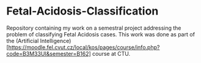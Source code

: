 # Fetal-Acidosis-Classification
Repository containing my work on a semestral project addressing the problem of classifying Fetal Acidosis cases. This work was done as part of the (Artificial Intelligence)[https://moodle.fel.cvut.cz/local/kos/pages/course/info.php?code=B3M33UI&semester=B162] course at CTU.
